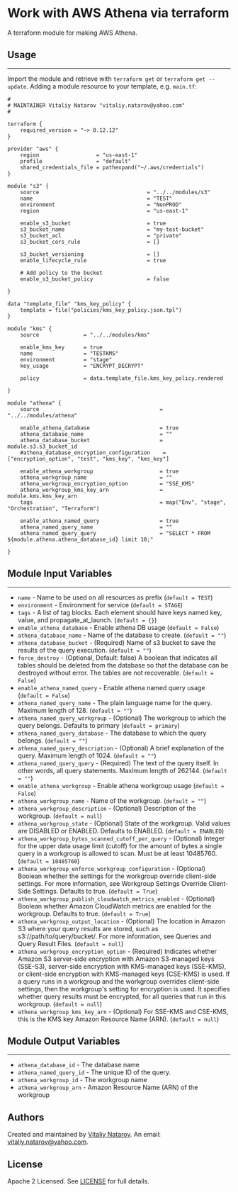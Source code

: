 # Work with AWS Athena via terraform

A terraform module for making AWS Athena.


## Usage
----------------------
Import the module and retrieve with ```terraform get``` or ```terraform get --update```. Adding a module resource to your template, e.g. `main.tf`:

```
#
# MAINTAINER Vitaliy Natarov "vitaliy.natarov@yahoo.com"
#

terraform {
    required_version = "~> 0.12.12"
}

provider "aws" {
    region                  = "us-east-1"
    profile                 = "default"
    shared_credentials_file = pathexpand("~/.aws/credentials")
}

module "s3" {
    source                                  = "../../modules/s3"
    name                                    = "TEST"
    environment                             = "NonPROD"
    region                                  = "us-east-1"

    enable_s3_bucket                        = true
    s3_bucket_name                          = "my-test-bucket"
    s3_bucket_acl                           = "private"
    s3_bucket_cors_rule                     = []

    s3_bucket_versioning                    = []
    enable_lifecycle_rule                   = true

    # Add policy to the bucket
    enable_s3_bucket_policy                 = false

}

data "template_file" "kms_key_policy" {
    template = file("policies/kms_key_policy.json.tpl")
}

module "kms" {
    source              = "../../modules/kms"

    enable_kms_key      = true
    name                = "TESTKMS"
    environment         = "stage"
    key_usage           = "ENCRYPT_DECRYPT"

    policy              = data.template_file.kms_key_policy.rendered

}

module "athena" {
    source                                      = "../../modules/athena"

    enable_athena_database                      = true
    athena_database_name                        = ""
    athena_database_bucket                      = module.s3.s3_bucket_id
    #athena_database_encryption_configuration    = ["encryption_option", "test", "kms_key", "kms_key"]

    enable_athena_workgroup                     = true
    athena_workgroup_name                       = ""
    athena_workgroup_encryption_option          = "SSE_KMS"
    athena_workgroup_kms_key_arn                = module.kms.kms_key_arn
    tags                                        = map("Env", "stage", "Orchestration", "Terraform")

    enable_athena_named_query                   = true
    athena_named_query_name                     = ""
    athena_named_query_query                    = "SELECT * FROM ${module.athena.athena_database_id} limit 10;"

}
```

## Module Input Variables
----------------------
- `name` - Name to be used on all resources as prefix (`default = TEST`)
- `environment` - Environment for service (`default = STAGE`)
- `tags` - A list of tag blocks. Each element should have keys named key, value, and propagate_at_launch. (`default = {}`)
- `enable_athena_database` - Enable athena DB usage (`default = False`)
- `athena_database_name` - Name of the database to create. (`default = ""`)
- `athena_database_bucket` - (Required) Name of s3 bucket to save the results of the query execution. (`default = ""`)
- `force_destroy` - (Optional, Default: false) A boolean that indicates all tables should be deleted from the database so that the database can be destroyed without error. The tables are not recoverable. (`default = False`)
- `enable_athena_named_query` - Enable athena named query usage (`default = False`)
- `athena_named_query_name` - The plain language name for the query. Maximum length of 128. (`default = ""`)
- `athena_named_query_workgroup` - (Optional) The workgroup to which the query belongs. Defaults to primary (`default = primary`)
- `athena_named_query_database` - The database to which the query belongs. (`default = ""`)
- `athena_named_query_description` - (Optional) A brief explanation of the query. Maximum length of 1024. (`default = ""`)
- `athena_named_query_query` - (Required) The text of the query itself. In other words, all query statements. Maximum length of 262144. (`default = ""`)
- `enable_athena_workgroup` - Enable athena workgroup usage (`default = False`)
- `athena_workgroup_name` - Name of the workgroup. (`default = ""`)
- `athena_workgroup_description` - (Optional) Description of the workgroup. (`default = null`)
- `athena_workgroup_state` - (Optional) State of the workgroup. Valid values are DISABLED or ENABLED. Defaults to ENABLED. (`default = ENABLED`)
- `athena_workgroup_bytes_scanned_cutoff_per_query` - (Optional) Integer for the upper data usage limit (cutoff) for the amount of bytes a single query in a workgroup is allowed to scan. Must be at least 10485760. (`default = 10485760`)
- `athena_workgroup_enforce_workgroup_configuration` - (Optional) Boolean whether the settings for the workgroup override client-side settings. For more information, see Workgroup Settings Override Client-Side Settings. Defaults to true. (`default = True`)
- `athena_workgroup_publish_cloudwatch_metrics_enabled` - (Optional) Boolean whether Amazon CloudWatch metrics are enabled for the workgroup. Defaults to true. (`default = True`)
- `athena_workgroup_output_location` - (Optional) The location in Amazon S3 where your query results are stored, such as s3://path/to/query/bucket/. For more information, see Queries and Query Result Files. (`default = null`)
- `athena_workgroup_encryption_option` - (Required) Indicates whether Amazon S3 server-side encryption with Amazon S3-managed keys (SSE-S3), server-side encryption with KMS-managed keys (SSE-KMS), or client-side encryption with KMS-managed keys (CSE-KMS) is used. If a query runs in a workgroup and the workgroup overrides client-side settings, then the workgroup's setting for encryption is used. It specifies whether query results must be encrypted, for all queries that run in this workgroup. (`default = null`)
- `athena_workgroup_kms_key_arn` - (Optional) For SSE-KMS and CSE-KMS, this is the KMS key Amazon Resource Name (ARN). (`default = null`)

## Module Output Variables
----------------------
- `athena_database_id` - The database name
- `athena_named_query_id` - The unique ID of the query.
- `athena_workgroup_id` - The workgroup name
- `athena_workgroup_arn` - Amazon Resource Name (ARN) of the workgroup


## Authors

Created and maintained by [Vitaliy Natarov](https://github.com/SebastianUA). An email: [vitaliy.natarov@yahoo.com](vitaliy.natarov@yahoo.com).

## License

Apache 2 Licensed. See [LICENSE](https://github.com/SebastianUA/terraform/blob/master/LICENSE) for full details.
